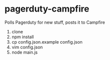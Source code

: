 pagerduty-campfire
==================

Polls Pagerduty for new stuff, posts it to Campfire

1. clone
2. npm install
3. cp config.json.example config.json
4. vim config.json
5. node main.js